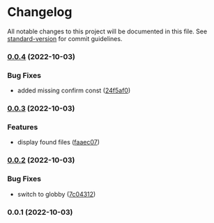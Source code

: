 # Changelog

All notable changes to this project will be documented in this file. See [standard-version](https://github.com/conventional-changelog/standard-version) for commit guidelines.

### [0.0.4](https://github.com/exreplay/dotenv-helper/compare/v0.0.3...v0.0.4) (2022-10-03)


### Bug Fixes

* added missing confirm const ([24f5af0](https://github.com/exreplay/dotenv-helper/commit/24f5af04554e7407315e9893decf2aa384a38c2f))

### [0.0.3](https://github.com/exreplay/dotenv-helper/compare/v0.0.2...v0.0.3) (2022-10-03)


### Features

* display found files ([faaec07](https://github.com/exreplay/dotenv-helper/commit/faaec0778db0eec1893ee1d45c5f89bc5790f7d9))

### [0.0.2](https://github.com/exreplay/dotenv-helper/compare/v0.0.1...v0.0.2) (2022-10-03)


### Bug Fixes

* switch to globby ([7c04312](https://github.com/exreplay/dotenv-helper/commit/7c043121426328411e18a3d115b2af97c8d7499a))

### 0.0.1 (2022-10-03)
